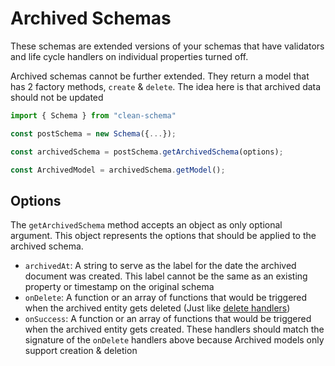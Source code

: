 # Archived Schemas

These schemas are extended versions of your schemas that have validators and life cycle handlers on individual properties turned off.

Archived schemas cannot be further extended. They return a model that has 2 factory methods, `create` & `delete`. The idea here is that archived data should not be updated

```ts
import { Schema } from "clean-schema"

const postSchema = new Schema({...});

const archivedSchema = postSchema.getArchivedSchema(options);

const ArchivedModel = archivedSchema.getModel();
```

## Options

The `getArchivedSchema` method accepts an object as only optional argument. This object represents the options that should be applied to the archived schema.

- `archivedAt`: A string to serve as the label for the date the archived document was created. This label cannot be the same as an existing property or timestamp on the original schema
- `onDelete`: A function or an array of functions that would be triggered when the archived entity gets deleted (Just like [delete handlers](./definition/life-cycles.md#ondelete))
- `onSuccess`: A function or an array of functions that would be triggered when the archived entity gets created. These handlers should match the signature of the `onDelete` handlers above because Archived models only support creation & deletion

